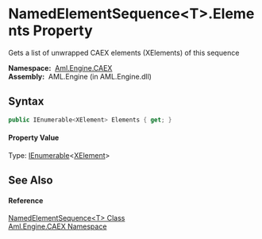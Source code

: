NamedElementSequence&lt;T>.Elements Property
============================================
Gets a list of unwrapped CAEX elements (XElements) of this sequence

  **Namespace:**  [Aml.Engine.CAEX][1]  
  **Assembly:**  AML.Engine (in AML.Engine.dll)

Syntax
------

```csharp
public IEnumerable<XElement> Elements { get; }
```

#### Property Value
Type: [IEnumerable][2]&lt;[XElement][3]>

See Also
--------

#### Reference
[NamedElementSequence&lt;T> Class][4]  
[Aml.Engine.CAEX Namespace][1]  

[1]: ../README.md
[2]: https://docs.microsoft.com/dotnet/api/system.collections.generic.ienumerable-1
[3]: https://docs.microsoft.com/dotnet/api/system.xml.linq.xelement
[4]: README.md
[5]: https://www.automationml.org
[6]: ../../icons/logoShade.png